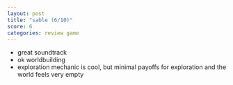 ```yaml
---
layout: post
title: "sable (6/10)"
score: 6
categories: review game
---
```


- great soundtrack
- ok worldbuilding
- exploration mechanic is cool, but minimal payoffs for exploration and the world feels very empty
